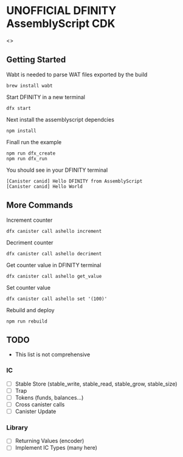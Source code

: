 # UNOFFICIAL DFINITY AssemblyScript CDK

<>

## Getting Started

Wabt is needed to parse WAT files exported by the build

```brew install wabt```

Start DFINITY in a new terminal
```
dfx start
```

Next install the assemblyscript dependcies
```
npm install
```

Finall run the example
```
npm run dfx_create
npm run dfx_run
````


You should see in your DFINITY terminal
```
[Canister canid] Hello DFINITY from AssemblyScript
[Canister canid] Hello World
```


## More Commands

Increment counter
```
dfx canister call ashello increment
```

Decriment counter
```
dfx canister call ashello decriment
```

Get counter value in DFINITY terminal
```
dfx canister call ashello get_value
```

Set counter value
```
dfx canister call ashello set '(100)'
```

Rebuild and deploy
```
npm run rebuild
```

## TODO

* This list is not comprehensive

### IC
- [ ] Stable Store (stable_write, stable_read, stable_grow, stable_size)
- [ ] Trap
- [ ] Tokens (funds, balances...)
- [ ] Cross canister calls
- [ ] Canister Update

### Library
- [ ] Returning Values (encoder)
- [ ] Implement IC Types (many here)
